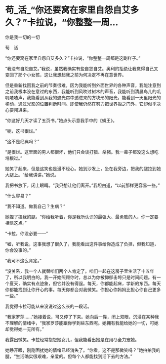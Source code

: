 # 苟_活_“你还要窝在家里自怨自艾多久？”卡拉说，“你整整一周...

你是我一切的一切

苟　活

“你还要窝在家里自怨自艾多久？”卡拉说，“你整整一周都是这副样子。”

“我没有自怨自艾。”我说，虽然我确实有些自怨自艾。奥利的拒绝让我觉得自己又变回了那个小女孩，这让我想起我之前为何决定不再在意世界。

但是重新找回我之前的节奏很难，因为我能听到外面世界的各种声音，我能注意到之前我根本没在意过的东西，我能听到风吹过树木的声音，我能听到清晨鸟儿的叽叽喳喳声，我能看到从我的遮光帘中透进来的方块形的阳光，能看到一天里阳光的移动，通过光影的位置判断时间。即使我仍然在努力把世界拒之门外，它却似乎决心要闯进来。

“你这好几天才读了五页书。”她点头示意我手中的《蝇王》。

“呃，这书很烂。”

“这不是经典吗？”

“是很烂。这里面的男人都很坏，他们只会谈打猎、杀猪。我一辈子都没这么想吃培根过。”

她笑了起来，但是这笑也是漫不经心。她到沙发上，坐在我旁边，把我的腿拉到她大腿上。“给我讲讲。”她说。

我把书放下，闭上眼睛。“我只想让他们离开。”我坦白道，“以前那样更容易一些。”

“什么容易？”

“我不知道。做我自己？生病？”

她捏了捏我的腿。“你给我听着，你是我所认识的最强大、最勇敢的人，你一定要相信这点。”

“卡拉，你没必要——”

“嘘，听我说，这事我想了很久了，我能看出这件事给你造成了负担，但我知道，你会没事的。”

“我可不这么肯定。”

“没关系，我一个人就替咱们两个人肯定了。咱们一起在这房子里生活了十五年了，所以我明白的。我一开始照顾你时，总以为你被抑郁击垮只是时间问题。有一个夏天，确实有点迹象，但它并没有得逞。每天，你都能起床，学新的东西。每天你都能找到让你开心的事。每天你都会对我微笑。你担心你妈妈比担心你自己更多一些。”

我觉得卡拉可能从来没说过这么长的一段话。

“我家罗莎……”她接着说，可又停了下来。她向后一靠，闭上双眼，沉浸在某种我不理解的情绪中，“我家罗莎能跟你学到些东西呢。她拥有我能给她的一切，可她却觉得她一无所有。”

我露出微笑。卡拉经常抱怨她女儿，但我能看出她是在用尽全力宠她。

她睁开眼，刚刚困扰她的情绪已经消失了。“你看，这不是那微笑吗？”她拍拍我的腿，“生活确实很艰难，亲爱的。但每个人都能找到活下去的方法。”